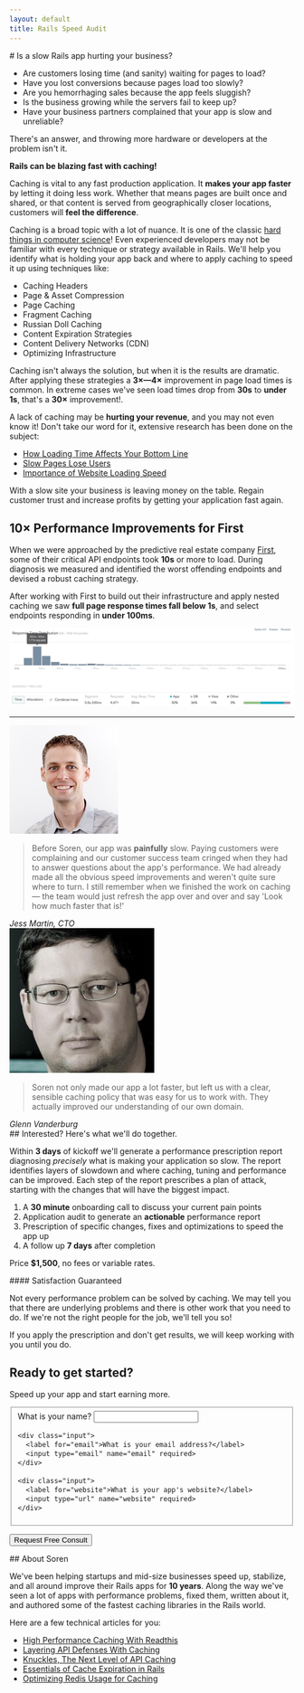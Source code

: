 ```yaml
---
layout: default
title: Rails Speed Audit
---
```


<section class="wrapper room-on-top audit" markdown="1">
# Is a slow Rails app hurting your business?

* Are customers losing time (and sanity) waiting for pages to load?
* Have you lost conversions because pages load too slowly?
* Are you hemorrhaging sales because the app feels sluggish?
* Is the business growing while the servers fail to keep up?
* Have your business partners complained that your app is slow and unreliable?

There's an answer, and throwing more hardware or developers at the problem isn't it.

**Rails can be blazing fast with caching!**

Caching is vital to any fast production application.
It **makes your app faster** by letting it doing less work.
Whether that means pages are built once and shared, or that content is served from geographically closer locations, customers will **feel the difference**.

Caching is a broad topic with a lot of nuance.
It is one of the classic [hard things in computer science](https://martinfowler.com/bliki/TwoHardThings.html)!
Even experienced developers may not be familiar with every technique or strategy available in Rails.
We'll help you identify what is holding your app back and where to apply caching to speed it up using techniques like:

* Caching Headers
* Page & Asset Compression
* Page Caching
* Fragment Caching
* Russian Doll Caching
* Content Expiration Strategies
* Content Delivery Networks (CDN)
* Optimizing Infrastructure

Caching isn't always the solution, but when it is the results are dramatic.
After applying these strategies a **3&times;—4&times;** improvement in page load times is common.
In extreme cases we've seen load times drop from **30s** to **under 1s**, that's a **30&times;** improvement!.

A lack of caching may be **hurting your revenue**, and you may not even know it!
Don't take our word for it, extensive research has been done on the subject:

* [How Loading Time Affects Your Bottom Line](https://blog.kissmetrics.com/loading-time/)
* [Slow Pages Lose Users](http://www.icrossing.com/uk/ideas/slow-pages-lose-users)
* [Importance of Website Loading Speed](https://www.linkedin.com/pulse/20140516013608-1981105-the-importance-of-website-loading-speed-top-3-factors-that-limit-website-speed)

With a slow site your business is leaving money on the table.
Regain customer trust and increase profits by getting your application fast again.
</section>

<section class="wrapper audit audit-case-study" markdown="1">
  <h2>10&times; Performance Improvements for First</h2>

  When we were approached by the predictive real estate company [First](https://first.io/), some of their critical API endpoints took **10s** or more to load.
  During diagnosis we measured and identified the worst offending endpoints and devised a robust caching strategy.

  After working with First to build out their infrastructure and apply nested caching we saw **full page response times fall below 1s**, and select endpoints responding in **under 100ms**.

  ![Skylight Performance](/assets/skylight-sample.jpg)

  <hr class="audit-rule" />

  <div class="audit-testimonial">
    <img class="audit-testimonial__photo" src="/assets/jess-martin.jpg" />
    <div class="audit-testimonial__body">
      <blockquote class="audit-testimonial__quote">
        Before Soren, our app was <b>painfully</b> slow.
        Paying customers were complaining and our customer success team cringed when they had to answer questions about the app's performance.
        We had already made all the obvious speed improvements and weren't quite sure where to turn.
        I still remember when we finished the work on caching — the team would just refresh the app over and over and say 'Look how much faster that is!'
      </blockquote>
      <cite class="audit-testimonial__cite">Jess Martin, CTO</cite>
    </div>
  </div>

  <div class="audit-testimonial">
    <img class="audit-testimonial__photo" src="/assets/glenn-vanderburg.jpg" />
    <div class="audit-testimonial__body">
      <blockquote class="audit-testimonial__quote">
        Soren not only made our app a lot faster, but left us with a clear, sensible caching policy that was easy for us to work with.
        They actually improved our understanding of our own domain.
      </blockquote>
      <cite class="audit-testimonial__cite">Glenn Vanderburg</cite>
    </div>
  </div>
</section>

<section class="wrapper audit" markdown="1">
## Interested? Here's what we'll do together.

Within **3 days** of kickoff we'll generate a performance prescription report diagnosing *precisely* what is making your application so slow.
The report identifies layers of slowdown and where caching, tuning and performance can be improved.
Each step of the report prescribes a plan of attack, starting with the changes that will have the biggest impact.

1. A **30 minute** onboarding call to discuss your current pain points
2. Application audit to generate an **actionable** performance report
3. Prescription of specific changes, fixes and optimizations to speed the app up
4. A follow up **7 days** after completion

Price **$1,500**, no fees or variable rates.
</section>

<section class="audit wrapper audit-guarantee" markdown="1">
#### Satisfaction Guaranteed

Not every performance problem can be solved by caching.
We may tell you that there are underlying problems and there is other work that you need to do.
If we're not the right people for the job, we'll tell you so!

If you apply the prescription and don't get results, we will keep working with you until you do.
</section>

<form class="wrapper audit audit-form" accept-charset="UTF-8" action="https://formkeep.com/f/f33270e65797" method="POST">
  <h2>Ready to get started?</h2>
  <p class="form-subtitle">Speed up your app and start earning more.</p>

  <input type="hidden" name="utf8" value="✓">

  <fieldset class="audit-form__fieldset">
    <div class="input">
      <label for="name">What is your name?</label>
      <input type="text"  name="name" required>
    </div>

    <div class="input">
      <label for="email">What is your email address?</label>
      <input type="email" name="email" required>
    </div>

    <div class="input">
      <label for="website">What is your app's website?</label>
      <input type="url" name="website" required>
    </div>
  </fieldset>

  <button class="button">Request Free Consult</button>
</form>

<section class="wrapper audit" markdown="1">
## About Soren

We've been helping startups and mid-size businesses speed up, stabilize, and all around improve their Rails apps for **10 years**.
Along the way we've seen a lot of apps with performance problems, fixed them, written about it, and authored some of the fastest caching libraries in the Rails world.

Here are a few technical articles for you:

* [High Performance Caching With Readthis](http://sorentwo.com/2015/07/20/high-performance-caching-with-readthis.html)
* [Layering API Defenses With Caching](http://sorentwo.com/2015/10/19/layering-api-defenses-with-caching.html)
* [Knuckles, The Next Level of API Caching](http://sorentwo.com/2016/05/10/knuckles-the-next-level-of-api-caching.html)
* [Essentials of Cache Expiration in Rails](http://sorentwo.com/2016/07/11/essentials-of-cache-expiration-in-rails.html)
* [Optimizing Redis Usage for Caching](http://sorentwo.com/2015/07/27/optimizing-redis-usage-for-caching.html)
</section>
